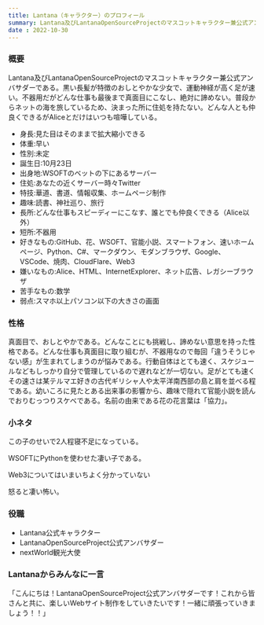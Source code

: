 ```yaml
---
title: Lantana（キャラクター）のプロフィール
summary: Lantana及びLantanaOpenSourceProjectのマスコットキャラクター兼公式アンバサダーである。
date : 2022-10-30
---
```

### 概要
Lantana及びLantanaOpenSourceProjectのマスコットキャラクター兼公式アンバサダーである。黒い長髪が特徴のおしとやかな少女で、運動神経が高く足が速い。不器用だがどんな仕事も最後まで真面目にこなし、絶対に諦めない。普段からネットの海を旅しているため、決まった所に住処を持たない。どんな人とも仲良くできるがAliceとだけはいつも喧嘩している。

* 身長:見た目はそのままで拡大縮小できる
* 体重:早い
* 性別:未定
* 誕生日:10月23日
* 出身地:WSOFTのベットの下にあるサーバー
* 住処:あなたの近くサーバー時々Twitter
* 特技:華道、書道、情報収集、ホームページ制作
* 趣味:読書、神社巡り、旅行
* 長所:どんな仕事もスピーディーにこなす、誰とでも仲良くできる（Alice以外）
* 短所:不器用
* 好きなもの:GitHub、花、WSOFT、官能小説、スマートフォン、速いホームページ、Python、C#、マークダウン、モダンブラウザ、Google、VSCode、焼肉、CloudFlare、Web3
* 嫌いなもの:Alice、HTML、InternetExplorer、ネット広告、レガシーブラウザ
* 苦手なもの:数学
* 弱点:スマホ以上パソコン以下の大きさの画面

### 性格
真面目で、おしとやかである。どんなことにも挑戦し、諦めない意思を持った性格である。どんな仕事も真面目に取り組むが、不器用なので毎回「違うそうじゃない感」が生まれてしまうのが悩みである。行動自体はとても速く、スケジュールなどもしっかり自分で管理しているので遅れなどが一切ない。足がとても速くその速さは某テルマエ好きの古代ギリシャ人や太平洋南西部の島と肩を並べる程である。幼いころに見たとある出来事の影響から、趣味で隠れて官能小説を読んでおりむっつりスケベである。名前の由来である花の花言葉は「協力」。

### 小ネタ
この子のせいで2人程寝不足になっている。

WSOFTにPythonを使わせた凄い子である。

Web3についてはいまいちよく分かっていない

怒ると凄い怖い。

### 役職
- Lantana公式キャラクター
- LantanaOpenSourceProject公式アンバサダー
- nextWorld観光大使

### Lantanaからみんなに一言
「こんにちは！LantanaOpenSourceProject公式アンバサダーです！これから皆さんと共に、楽しいWebサイト制作をしていきたいです！一緒に頑張っていきましょう！！」
